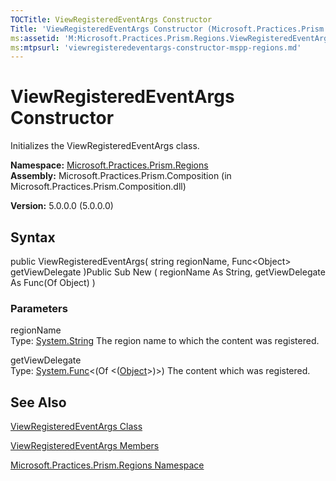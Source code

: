 ```yaml
---
TOCTitle: ViewRegisteredEventArgs Constructor
Title: 'ViewRegisteredEventArgs Constructor (Microsoft.Practices.Prism.Regions)'
ms:assetid: 'M:Microsoft.Practices.Prism.Regions.ViewRegisteredEventArgs.\#ctor(System.String,System.Func{System.Object})'
ms:mtpsurl: 'viewregisteredeventargs-constructor-mspp-regions.md'
---
```


# ViewRegisteredEventArgs Constructor

Initializes the ViewRegisteredEventArgs class.

**Namespace:** [Microsoft.Practices.Prism.Regions](https://msdn.microsoft.com/library/microsoft.practices.prism.regions)
**Assembly:** Microsoft.Practices.Prism.Composition (in Microsoft.Practices.Prism.Composition.dll)

**Version:** 5.0.0.0 (5.0.0.0)

## Syntax
public ViewRegisteredEventArgs( string regionName, Func&lt;Object&gt; getViewDelegate )Public Sub New ( regionName As String, getViewDelegate As Func(Of Object) )

### Parameters

regionName  
Type: [System.String](http://msdn.microsoft.com/en-us/library/s1wwdcbf)
The region name to which the content was registered.

getViewDelegate  
Type: [System.Func](http://msdn.microsoft.com/en-us/library/bb534960)&lt;(Of &lt;([Object](http://msdn.microsoft.com/en-us/library/e5kfa45b)&gt;)&gt;)
The content which was registered.

## See Also
[ViewRegisteredEventArgs Class](https://msdn.microsoft.com/library/microsoft.practices.prism.regions.viewregisteredeventargs)

[ViewRegisteredEventArgs Members](https://msdn.microsoft.com/allmembers.t:microsoft.practices.prism.regions.viewregisteredeventargs)

[Microsoft.Practices.Prism.Regions Namespace](https://msdn.microsoft.com/library/microsoft.practices.prism.regions)
